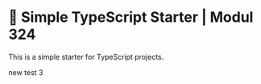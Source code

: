 # 🧰 Simple TypeScript Starter | Modul 324

This is a simple starter for TypeScript projects.

new test 3
